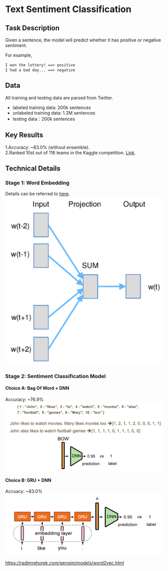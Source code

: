 Text Sentiment Classification 
==
## Task Description
Given a sentence, the model will predict whether it has positive or negative sentiment.  

For example,
```
I won the lottery! ==> positive
I had a bad day... ==> negative
```

## Data
All training and testing data are parsed from Twitter.
  - labeled training data: 200k sentences  
  - unlabeled training data: 1.2M sentences    
  - testing data：200k sentences  

## Key Results
1.Accuracy: ~83.0% (without ensemble).  
2.Ranked 10st out of 116 teams in the Kaggle competition. [Link](https://www.kaggle.com/c/ml-2018spring-hw5/leaderboard).

## Technical Details
### Stage 1: Word Embedding
Details can be referred to [here](https://radimrehurek.com/gensim/models/word2vec.html).  
![alt text](https://github.com/Andy19961017/ML2018SPRING/blob/master/hw5/images/CBOW.png)  

### Stage 2: Sentiment Classification Model  
#### Choice A: Bag Of Word + DNN   
Accuracy: ~76.9%   
![alt text](https://github.com/Andy19961017/ML2018SPRING/blob/master/hw5/images/BOW.png)

#### Choice B: GRU + DNN  
Accuacy: ~83.0%  
![alt text](https://github.com/Andy19961017/ML2018SPRING/blob/master/hw5/images/GRU.png)  




https://radimrehurek.com/gensim/models/word2vec.html
